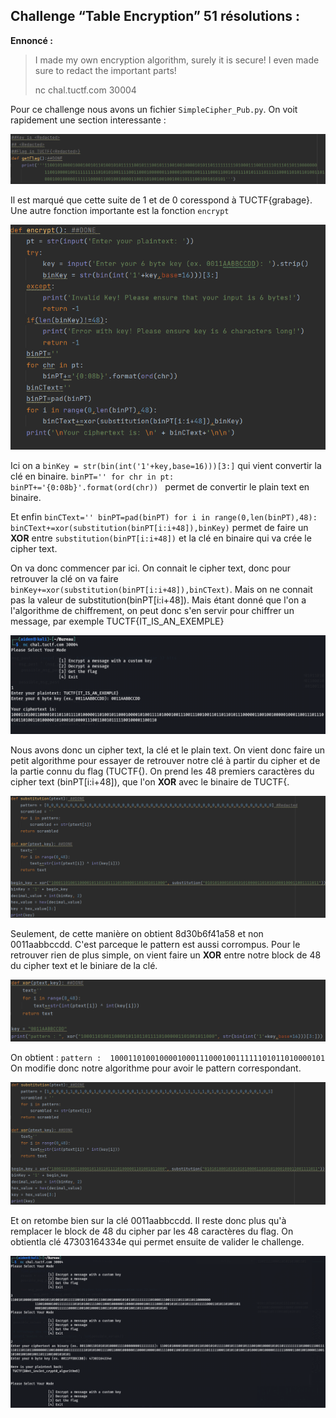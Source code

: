 ## Challenge “Table Encryption” 51 résolutions :

**Ennoncé :**
>I made my own encryption algorithm, surely it is secure! I even made sure to redact the important parts!
>
>nc chal.tuctf.com 30004 


Pour ce challenge nous avons un fichier `SimpleCipher_Pub.py`. On voit rapidement une section interessante :

<img src="./src/images/simple_cipher_medium_1.png"/>

Il est marqué que cette suite de 1 et de 0 coresspond à TUCTF{grabage}. Une autre fonction importante est la fonction `encrypt`

<img src="./src/images/simple_cipher_medium_2.png"/>

Ici on a `binKey = str(bin(int('1'+key,base=16)))[3:]` qui vient convertir la clé en binaire.
`binPT=''
    for chr in pt:
        binPT+='{0:08b}'.format(ord(chr)) `
permet de convertir le plain text en binaire.

Et enfin
`binCText=''
    binPT=pad(binPT)
    for i in range(0,len(binPT),48):
        binCText+=xor(substitution(binPT[i:i+48]),binKey)`
permet de faire un **XOR** entre `substitution(binPT[i:i+48])` et la clé en binaire qui va crée le cipher text.

On va donc commencer par ici. On connait le cipher text, donc pour retrouver la clé on va faire `binKey+=xor(substitution(binPT[i:i+48]),binCText)`. Mais on ne connait pas la valeur de substitution(binPT[i:i+48]). Mais étant donné que l'on a l'algorithme de chiffrement, on peut donc s'en servir pour chiffrer un message, par exemple TUCTF{IT_IS_AN_EXEMPLE}

<img src="./src/images/simple_cipher_medium_3.png"/>

Nous avons donc un cipher text, la clé et le plain text. On vient donc faire un petit algorithme pour essayer de retrouver notre clé à partir du cipher et de la partie connu du flag (TUCTF{). On prend les 48 premiers caractères du cipher text (binPT[i:i+48]), que l'on **XOR** avec le binaire de TUCTF{.

<img src="./src/images/simple_cipher_medium_4.png"/>

Seulement, de cette manière on obtient 8d30b6f41a58 et non 0011aabbccdd. C'est parceque le pattern est aussi corrompus. Pour le retrouver rien de plus simple, on vient faire un **XOR** entre notre block de 48 du cipher text et le biniare de la clé.

<img src="./src/images/simple_cipher_medium_5.png"/>

On obtient : `pattern :  100011010010000100011100010011111101011010000101`
On modifie donc notre algorithme pour avoir le pattern correspondant.

<img src="./src/images/simple_cipher_medium_6.png"/>

Et on retombe bien sur la clé 0011aabbccdd. Il reste donc plus qu'à remplacer le block de 48 du cipher par les 48 caractères du flag. On obtientla clé 47303164334e qui permet ensuite de valider le challenge.

<img src="./src/images/simple_cipher_medium_7.png"/>
